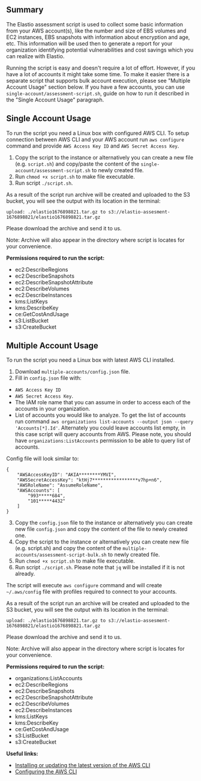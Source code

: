 ## Summary
The Elastio assessment script is used to collect some basic information from your AWS account(s), like the number and size of EBS volumes and EC2 instances, EBS snapshots with information about encryption and age, etc. This information will be used then to generate a report for your organization identifying potential vulnerabilities and cost savings which you can realize with Elastio.

Running the script is easy and doesn't require a lot of effort. However, if you have a lot of accounts it might take some time. To make it easier there is a separate script that supports bulk account execution, please see "Multiple Account Usage" section below. If you have a few accounts, you can use `single-account/assessment-script.sh`, guide on how to run it described in the "Single Account Usage" paragraph.

## Single Account Usage
To run the script you need a Linux box with configured AWS CLI.
To setup connection  between AWS CLI and your AWS account run `aws configure` command and provide `AWS Access Key ID` and `AWS Secret Access Key`.

1. Copy the script to the instance or alternatively you can create a new file (e.g. `script.sh`) and copy/paste the content of the `single-account/assessment-script.sh` to newly created file.
2. Run `chmod +x script.sh` to make file executable.
3. Run script `./script.sh`.

As a result of the script run archive will be created and uploaded to the S3 bucket, you will see the output with its location in the terminal:
```
upload: ./elastio1676898821.tar.gz to s3://elastio-assesment-1676898821/elastio1676898821.tar.gz
```

Please download the archive and send it to us. 

Note: Archive will also appear in the directory where script is locates for your convenience.

**Permissions required to run the script:**
- ec2:DescribeRegions
- ec2:DescribeSnapshots
- ec2:DescribeSnapshotAttribute
- ec2:DescribeVolumes
- ec2:DescribeInstances
- kms:ListKeys
- kms:DescribeKey
- ce:GetCostAndUsage
- s3:ListBucket
- s3:CreateBucket

## Multiple Account Usage
To run the script you need a Linux box with latest AWS CLI installed.

1. Download `multiple-accounts/config.json` file.
2. Fill in `config.json` file with:
 - `AWS Access Key ID`
 - `AWS Secret Access Key`.
 - The IAM role name that you can assume in order to access each of the accounts in your organization.
 - List of accounts you would like to analyze. To get the list of accounts run command `aws organizations list-accounts --output json --query 'Accounts[*].Id'`. Alternately you could leave accounts list empty, in this case script will query accounts from AWS. Please note, you should have `organizations:ListAccounts` permission to be able to query list of accounts.

Config file will look similar to:
```
{
	"AWSAccessKeyID": "AKIA********YMVI",
	"AWSSecretAccessKey": "ktHj7*****************v7hp+n6",
	"AWSRoleName": "AssumeRoleName",
	"AWSAccounts": [
		"993*****684",
		"101*****4432"
	]
}
```
3. Copy the `config.json` file to the instance or alternatively you can create new file `config.json` and copy the content of the file to newly created one.
4. Copy the script to the instance or alternatively you can create new file (e.g. script.sh) and copy the content of the `multiple-accounts/assessment-script-bulk.sh` to newly created file.
5. Run `chmod +x script.sh` to make file executable.
6. Run script `./script.sh`. Please note that `jq` will be installed if it is not already.

The script will execute `aws configure` command and will create `~/.aws/config` file with profiles required to connect to your accounts.

As a result of the script run an archive will be created and uploaded to the S3 bucket, you will see the output with its location in the terminal:
```
upload: ./elastio1676898821.tar.gz to s3://elastio-assesment-1676898821/elastio1676898821.tar.gz
```

Please download the archive and send it to us.

Note: Archive will also appear in the directory where script is locates for your convenience.

**Permissions required to run the script:**
- organizations:ListAccounts
- ec2:DescribeRegions
- ec2:DescribeSnapshots
- ec2:DescribeSnapshotAttribute
- ec2:DescribeVolumes
- ec2:DescribeInstances
- kms:ListKeys
- kms:DescribeKey
- ce:GetCostAndUsage
- s3:ListBucket
- s3:CreateBucket

**Useful links:**
 - [Installing or updating the latest version of the AWS CLI](https://docs.aws.amazon.com/cli/latest/userguide/getting-started-install.html)
 - [Configuring the AWS CLI](https://docs.aws.amazon.com/cli/latest/userguide/cli-configure-quickstart.html)
